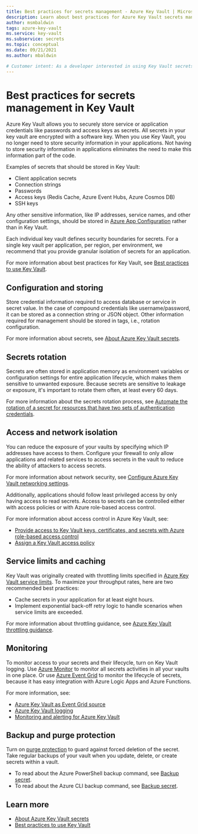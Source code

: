 ```yaml
---
title: Best practices for secrets management - Azure Key Vault | Microsoft Docs
description: Learn about best practices for Azure Key Vault secrets management.
author: msmbaldwin
tags: azure-key-vault
ms.service: key-vault
ms.subservice: secrets
ms.topic: conceptual
ms.date: 09/21/2021
ms.author: mbaldwin

# Customer intent: As a developer interested in using Key Vault secrets, I want to implement best practices.
---
```

# Best practices for secrets management in Key Vault

Azure Key Vault allows you to securely store service or application credentials like passwords and access keys as secrets. All secrets in your key vault are encrypted with a software key. When you use Key Vault, you no longer need to store security information in your applications. Not having to store security information in applications eliminates the need to make this information part of the code.

Examples of secrets that should be stored in Key Vault:

- Client application secrets
- Connection strings
- Passwords
- Access keys (Redis Cache, Azure Event Hubs, Azure Cosmos DB)
- SSH keys

Any other sensitive information, like IP addresses, service names, and other configuration settings, should be stored in [Azure App Configuration](../../azure-app-configuration/overview.md) rather than in Key Vault.

Each individual key vault defines security boundaries for secrets. For a single key vault per application, per region, per environment, we recommend that you provide granular isolation of secrets for an application.

For more information about best practices for Key Vault, see [Best practices to use Key Vault](../general/best-practices.md).

## Configuration and storing 

Store credential information required to access database or service in secret value. In the case of compound credentials like username/password, it can be stored as a connection string or JSON object. Other information required for management should be stored in tags, i.e., rotation configuration.

For more information about secrets, see [About Azure Key Vault secrets](about-secrets.md).

## Secrets rotation
Secrets are often stored in application memory as environment variables or configuration settings for entire application lifecycle, which makes them sensitive to unwanted exposure. Because secrets are sensitive to leakage or exposure, it's important to rotate them often, at least every 60 days.

For more information about the secrets rotation process, see [Automate the rotation of a secret for resources that have two sets of authentication credentials](tutorial-rotation-dual.md). 

## Access and network isolation

You can reduce the exposure of your vaults by specifying which IP addresses have access to them. Configure your firewall to only allow applications and related services to access secrets in the vault to reduce the ability of attackers to access secrets.

For more information about network security, see [Configure Azure Key Vault networking settings](../general/how-to-azure-key-vault-network-security.md).

Additionally, applications should follow least privileged access by only having access to read secrets. Access to secrets can be controlled either with access policies or with Azure role-based access control. 

For more information about access control in Azure Key Vault, see:
- [Provide access to Key Vault keys, certificates, and secrets with Azure role-based access control](../general/rbac-guide.md)
- [Assign a Key Vault access policy](../general/assign-access-policy.md)
 
## Service limits and caching
Key Vault was originally created with throttling limits specified in [Azure Key Vault service limits](../general/service-limits.md). To maximize your throughput rates, here are two recommended best practices:
- Cache secrets in your application for at least eight hours.
- Implement exponential back-off retry logic to handle scenarios when service limits are exceeded.

For more information about throttling guidance, see [Azure Key Vault throttling guidance](../general/overview-throttling.md).

## Monitoring
To monitor access to your secrets and their lifecycle, turn on Key Vault logging. Use [Azure Monitor](../../azure-monitor/overview.md) to monitor all secrets activities in all your vaults in one place. Or use [Azure Event Grid](../../event-grid/overview.md) to monitor the lifecycle of secrets, because it has easy integration with Azure Logic Apps and Azure Functions.

For more information, see:
- [Azure Key Vault as Event Grid source](../../event-grid/event-schema-key-vault.md?tabs=event-grid-event-schema.md)
- [Azure Key Vault logging](../general/logging.md)
- [Monitoring and alerting for Azure Key Vault](../general/alert.md)

## Backup and purge protection
Turn on [purge protection](../general/soft-delete-overview.md#purge-protection) to guard against forced deletion of the secret. Take regular backups of your vault when you update, delete, or create secrets within a vault.

- To read about the Azure PowerShell backup command, see [Backup secret](/powershell/module/azurerm.keyvault/Backup-AzureKeyVaultSecret).
- To read about the Azure CLI backup command, see [Backup secret](/cli/azure/keyvault/secret#az-keyvault-secret-backup).

## Learn more
- [About Azure Key Vault secrets](about-secrets.md)
- [Best practices to use Key Vault](../general/best-practices.md)
